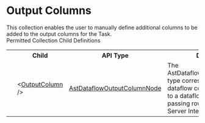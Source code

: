 # Output Columns

<div class="LanguageSummary"><div class ="SummaryItem">This collection enables the user to manually define additional columns to be added to the output columns for the Task.</div></div><div class="SchemaBindingGroup"><div class="SchemaBindingGroupHeader">Permitted Collection Child Definitions</div><table id="SchemaBindingList" class="SchemaBindingList"><tbody><tr><th class="SchemaBindingIconColumnHeader">&nbsp;</th><th class="SchemaBindingNameColumnHeader">Child</th><th class="SchemaBindingTypeColumnHeader">API Type</th><th class="SchemaBindingSummaryColumnHeader">Description</th></tr><tr class="cd0"><td class="SchemaBindingIcon"><div class="NotRequired" /></td><td class="SchemaBindingName"><span class="punc">&lt;</span><a href=../api-reference/Varigence.Languages.Biml.Transformation.AstDataflowOutputColumnNode.html">OutputColumn</a><span class="punc"> /&gt;</span></td><td class="SchemaBindingType"><a href="Varigence.Languages.Biml.Transformation.AstDataflowOutputColumnNode.html">AstDataflowOutputColumnNode</a></td><td class="SchemaBindingSummary">The AstDataflowOutputColumnNode type corresponds directly to a dataflow column that is mapped to a dataflow output path for passing row values in SQL Server Integration Services.</td></tr></tbody></table></div>